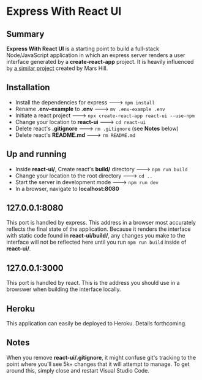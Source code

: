 # Express With React UI

## Summary

**Express With React UI** is a starting point to build a full-stack Node/JavaScript application in which an express server renders a user interface generated by a **create-react-app** project. It is heavily influenced by [a similar project](https://github.com/mars/heroku-cra-node) created by Mars Hill.

## Installation

- Install the dependencies for express ---> `npm install`
- Rename **.env-example** to **.env** ---> `mv .env-example .env`
- Initiate a react project ---> `npx create-react-app react-ui --use-npm`
- Change your location to **react-ui** ---> `cd react-ui`
- Delete react's **.gitignore** ---> `rm .gitignore` (see **Notes** below)
- Delete react's **README.md** ---> `rm README.md`

## Up and running

- Inside **react-ui/**, Create react's **build/** directory ---> `npm run build`
- Change your location to the root directory ---> `cd ..`
- Start the server in development mode ---> `npm run dev`
- In a browser, navigate to **localhost:8080**

## 127.0.0.1:8080

This port is handled by express. This address in a browser most accurately reflects the final state of the application. Because it renders the interface with static code found in **react-ui/build/**, any changes you make to the interface will not be reflected here until you run `npm run build` inside of **react-ui/**.

## 127.0.0.1:3000

This port is handled by react. This is the address you should use in a browswer when building the interface locally.

## Heroku

This application can easily be deployed to Heroku. Details forthcoming.

## Notes

When you remove **react-ui/.gitignore**, it might confuse git's tracking to the point where you'll see 5k+ changes that it will attempt to manage. To get around this, simply close and restart Visual Studio Code.
